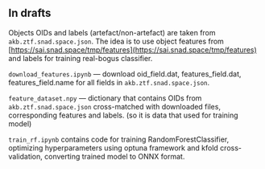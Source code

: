 ## In drafts
Objects OIDs and labels (artefact/non-artefact) are taken from `akb.ztf.snad.space.json`. The idea is to use object features from [https://sai.snad.space/tmp/features](https://sai.snad.space/tmp/features) and labels for training real-bogus classifier.

`download_features.ipynb` — download oid_field.dat, features_field.dat, features_field.name for all fields in `akb.ztf.snad.space.json`. 

`feature_dataset.npy` — dictionary that contains OIDs from `akb.ztf.snad.space.json` cross-matched with downloaded files, corresponding features and labels. (so it is data that used for training model)

`train_rf.ipynb` contains code for training RandomForestClassifier, optimizing hyperparameters using optuna framework and kfold cross-validation, converting trained model to ONNX format.
